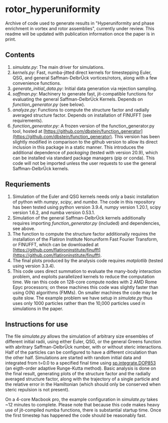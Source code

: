 # rotor_hyperuniformity

Archive of code used to generate results in "Hyperuniformity and phase enrichment in vortex and rotor assemblies", currently under review. This readme will be updated with publication information once the paper is in print.

## Contents
1. *simulate.py*: The main driver for simulations.
2. *kernels.py*: Fast, numba-jitted direct kernels for timestepping Euler, QSG, and general Saffman-Delbr&Uuml;ck vortices/rotors, along with a few convenience functions.
3. *generate_initial_data.py*: Initial data generation via rejection sampling.
4. *saffman.py*: Machinery to generate fast, jit-compatible functions for evaluating the general Saffman-Delbr&Uuml;ck Kernels. Depends on *function_generator.py* (see below).
5. *analyze.py*: Functions to compute the structure factor and radially averaged structure factor. Depends on installation of FINUFFT (see requirements).
6. *function_generator.py*: A frozen version of the function_generator.py tool, hosted at [https://github.com/dbstein/function_generator](https://github.com/dbstein/function_generator). This version has been slightly modified in comparison to the github version to allow its direct inclusion in this package in a static manner. This introduces the additional dependence of *packaging* (tested with version 20.9), which can be installed via standard package managers (pip or conda). This code will not be imported unless the user requests to use the general Saffman-Delbr&Uuml;ck kernels.

## Requriements
1. Simulation of the Euler and QSG kernels needs only a basic installation of python with *numpy*, *scipy*, and *numba*. The code in this repository has been tested using python version 3.9.4, numpy version 1.20.1, scipy version 1.6.2, and numba version 0.53.1.
2. Simulation of the general Saffman-Delbr&Uuml;ck kernels additionally requires importing *function_generator.py* (included) and dependencies, see above.
3. The function to compute the structure factor additionally requires the installation of the Flatiron Institute Nonuniform Fast Fourier Transform, or FINUFFT, which can be downloaded at [https://github.com/flatironinstitute/finufft](https://github.com/flatironinstitute/finufft).
4. The final plots produced by the analysis code requires *matplotlib* (tested using version 3.3.4).
5. This code uses direct summation to evaluate the many-body interaction problem, and exploits parallelized kernels to reduce the computation time. We ran this code on 128-core compute nodes with 2 AMD Rome Epyc processors; on these machines this code was slightly faster than using O(N) algorithms (FMMs). On smaller machines the code may be quite slow. The example problem we have setup in *simulate.py* thus uses only 1000 particles rather than the 10,000 particles used in simulations in the paper.

## Instructions for use

The file *simulate.py* allows the simulation of arbitrary size ensembles of different initial radii, using either Euler, QSG, or the general Greens function with abritrary Saffman-Delbr&Uuml;ck number, with or without steric interactions. Half of the particles can be configured to have a different circulation than the other half. Simulations are started with random initial data and integrated from t=0.0 to a specified final time using [sp.integrate.DOP853](https://docs.scipy.org/doc/scipy/reference/generated/scipy.integrate.DOP853.html) (an eigth-order adaptive Runge-Kutta method).  Basic analysis is done on the final result, generating plots of the structure factor and the radially averaged structure factor, along with the trajectory of a single particle and the relative error in the Hamiltonian (which should only be conserved when steric repulsion is not present).

On a 4-core Macbook pro, the example configuration in *simulate.py* takes ~12 minutes to complete. Please note that because this code makes heavy use of jit-compiled numba functions, there is substantial startup time.  Once the first timestep has happened the code should be reasonably fast.
